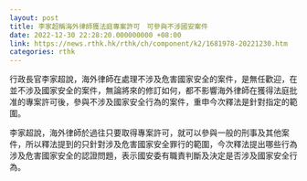 ```yaml
---
layout: post
title: 李家超稱海外律師獲法庭專案許可　可參與不涉國安案件
date: 2022-12-30 22:28:20.000000000 +08:00
link: https://news.rthk.hk/rthk/ch/component/k2/1681978-20221230.htm
categories: rthk
---
```


行政長官李家超說，海外律師在處理不涉及危害國家安全的案件，是無任歡迎，在並不涉及國家安全的案件，無論將來的修訂如何，都不影響海外律師在獲得法庭批准的專案許可後，參與不涉及國家安全行為的案件，重申今次釋法是針對指定的範圍。
 
李家超說，海外律師於過往只要取得專案許可，就可以參與一般的刑事及其他案件，所以釋法提到的只針對涉及危害國家安全罪行的範圍，今次釋法提出哪些行為涉及危害國家安全的認證問題，表示國安委有職責判斷及決定是否涉及國家安全行為。
